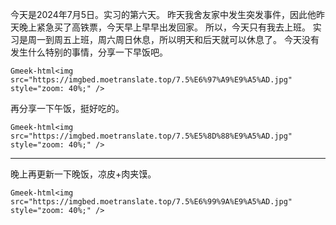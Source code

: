 今天是2024年7月5日。实习的第六天。
昨天我舍友家中发生突发事件，因此他昨天晚上紧急买了高铁票，今天早上早早出发回家。
所以，今天只有我去上班。
实习是周一到周五上班，周六周日休息，所以明天和后天就可以休息了。
今天没有发生什么特别的事情，分享一下早饭吧。

`Gmeek-html<img src="https://imgbed.moetranslate.top/7.5%E6%97%A9%E9%A5%AD.jpg" style="zoom: 40%;" />`

再分享一下午饭，挺好吃的。

`Gmeek-html<img src="https://imgbed.moetranslate.top/7.5%E5%8D%88%E9%A5%AD.jpg" style="zoom: 40%;" />`

---

晚上再更新一下晚饭，凉皮+肉夹馍。

`Gmeek-html<img src="https://imgbed.moetranslate.top/7.5%E6%99%9A%E9%A5%AD.jpg" style="zoom: 40%;" />`
